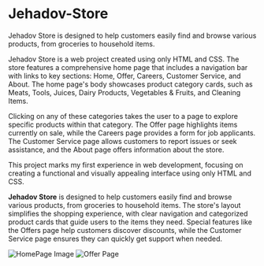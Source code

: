 # Jehadov-Store
Jehadov Store is designed to help customers easily find and browse various products, from groceries to household items.

Jehadov Store is a web project created using only HTML and CSS. The store features a comprehensive home page that includes a navigation bar with links to key sections: Home, Offer, Careers, Customer Service, and About. The home page's body showcases product category cards, such as Meats, Tools, Juices, Dairy Products, Vegetables & Fruits, and Cleaning Items.

Clicking on any of these categories takes the user to a page to explore specific products within that category. The Offer page highlights items currently on sale, while the Careers page provides a form for job applicants. The Customer Service page allows customers to report issues or seek assistance, and the About page offers information about the store.

This project marks my first experience in web development, focusing on creating a functional and visually appealing interface using only HTML and CSS.

**Jehadov Store** is designed to help customers easily find and browse various products, from groceries to household items. The store's layout simplifies the shopping experience, with clear navigation and categorized product cards that guide users to the items they need. Special features like the Offers page help customers discover discounts, while the Customer Service page ensures they can quickly get support when needed.

![HomePage Image](https://github.com/user-attachments/assets/89f7ea43-158e-422a-b87b-940616992e31)
![Offer Page](https://github.com/user-attachments/assets/55ba9bde-c668-493d-82fc-a44f17df688f)
